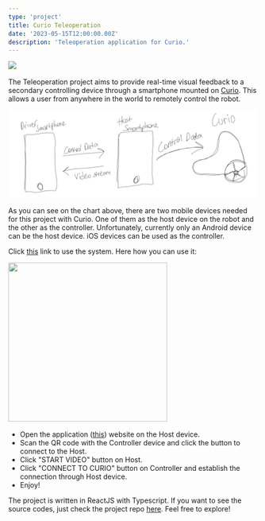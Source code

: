 ```yaml
---
type: 'project'
title: Curio Teleoperation
date: '2023-05-15T12:00:00.00Z'
description: 'Teleoperation application for Curio.'
---
```


<img src="./curioTeleoperation.gif" width="240"/>
<br>

The Teleoperation project aims to provide real-time visual feedback to a secondary controlling device through a smartphone mounted on <a href="https://trycurio.com/" target="_blank">Curio</a>. This allows a user from anywhere in the world to remotely control the robot.

![Teleoperation Chart](./teleoperationChart.jpeg)

As you can see on the chart above, there are two mobile devices needed for this project with Curio. One of them as the host device on the robot and the other as the controller. Unfortunately, currently only an Android device can be the host device. iOS devices can be used as the controller.

Click <a href="https://curio-teleoperation.vercel.app/" target="_blank">this</a> link to use the system. Here how you can use it:

<img src="./connection.gif" width="320" height="320"/>
<br>

- Open the application (<a href="https://curio-teleoperation.vercel.app/" target="_blank">this</a>) website on the Host device.
- Scan the QR code with the Controller device and click the button to connect to the Host.
- Click "START VIDEO" button on Host.
- Click "CONNECT TO CURIO" button on Controller and establish the connection through Host device.
- Enjoy!

The project is written in ReactJS with Typescript. If you want to see the source codes, just check the project repo <a href="https://github.com/claretb/curio-teleoperation" target="_blank">here</a>. Feel free to explore!
